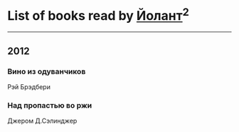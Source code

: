 # List of books read by [Йолант](https://plus.google.com/104690883692185089260)<sup>2</sup>
---

## 2012

### Вино из одуванчиков
Рэй Брэдбери


### Над пропастью во ржи
Джером Д.Сэлинджер



